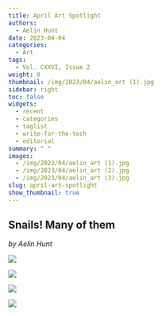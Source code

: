 ```yaml
---
title: April Art Spotlight
authors:
  - Aelin Hunt
date: 2023-04-04
categories:
  - Art
tags:
  - Vol. CXXVI, Issue 2
weight: 0
thumbnail: /img/2023/04/aelin_art (1).jpg
sidebar: right
toc: false
widgets:
  - recent
  - categories
  - taglist
  - write-for-the-tech
  - editorial
summary: " "
images:
  - /img/2023/04/aelin_art (1).jpg
  - /img/2023/04/aelin_art (2).jpg
  - /img/2023/04/aelin_art (3).jpg
slug: april-art-spotlight
show_thumbnail: true
---
```


## Snails! Many of them
_by Aelin Hunt_

![](/img/2023/04/aelin_art%20(2).jpg)

![](/img/2023/04/aelin_art%20(3).jpg)

![](/img/2023/04/aelin_art%20(4).jpg)

![](/img/2023/04/aelin_art%20(5).jpg)